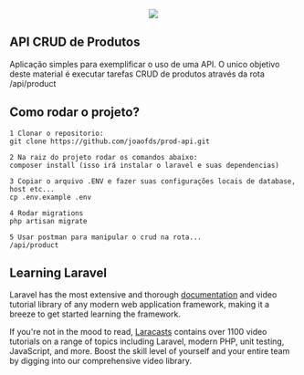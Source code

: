 <p align="center"><img src="https://laravel.com/assets/img/components/logo-laravel.svg"></p>

## API CRUD de Produtos

Aplicação simples para exemplificar o uso de uma API. O unico objetivo deste material é executar tarefas CRUD de produtos
através da rota /api/product

## Como rodar o projeto?


    1 Clonar o repositorio:
    git clone https://github.com/joaofds/prod-api.git
    
    2 Na raiz do projeto rodar os comandos abaixo:
    composer install (isso irá instalar o laravel e suas dependencias)
    
    3 Copiar o arquivo .ENV e fazer suas configurações locais de database, host etc...
    cp .env.example .env
    
    4 Rodar migrations
    php artisan migrate
    
    5 Usar postman para manipular o crud na rota...
    /api/product



## Learning Laravel

Laravel has the most extensive and thorough [documentation](https://laravel.com/docs) and video tutorial library of any modern web application framework, making it a breeze to get started learning the framework.

If you're not in the mood to read, [Laracasts](https://laracasts.com) contains over 1100 video tutorials on a range of topics including Laravel, modern PHP, unit testing, JavaScript, and more. Boost the skill level of yourself and your entire team by digging into our comprehensive video library.
